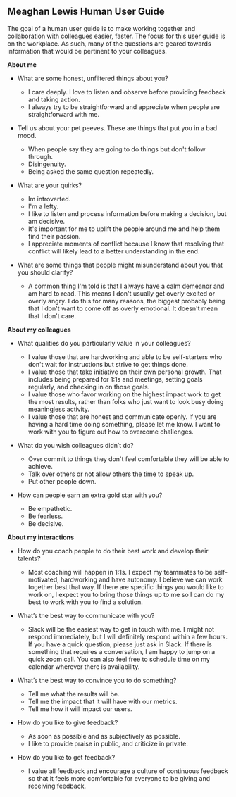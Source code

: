 ## Meaghan Lewis Human User Guide

The goal of a human user guide is to make working together and collaboration with colleagues easier, faster. The focus for this user guide is on the workplace. As such, many of the questions are geared towards information that would be pertinent to your colleagues.

**About me**

- What are some honest, unfiltered things about you?

  - I care deeply. I love to listen and observe before providing feedback and taking action.
  - I always try to be straightforward and appreciate when people are straightforward with me.

- Tell us about your pet peeves. These are things that put you in a bad mood.
  - When people say they are going to do things but don't follow through.
  - Disingenuity.
  - Being asked the same question repeatedly.

- What are your quirks?
  - Im introverted.
  - I'm a lefty.
  - I like to listen and process information before making a decision, but am decisive.
  - It's important for me to uplift the people around me and help them find their passion.
  - I appreciate moments of conflict because I know that resolving that conflict will likely lead to a better understanding in the end.
  
- What are some things that people might misunderstand about you that you should clarify?
  -  A common thing I'm told is that I always have a calm demeanor and am hard to read. This means I don't usually get overly excited or overly angry. I do this for many reasons, the biggest probably being that I don't want to come off as overly emotional. It doesn't mean that I don't care.

**About my colleagues**

- What qualities do you particularly value in your colleagues?
  - I value those that are hardworking and able to be self-starters who don't wait for instructions but strive to get things done.
  - I value those that take initiative on their own personal growth. That includes being prepared for 1:1s and meetings, setting goals regularly, and checking in on those goals.
  - I value those who favor working on the highest impact work to get the most results, rather than folks who just want to look busy doing meaningless activity.
  - I value those that are honest and communicate openly. If you are having a hard time doing something, please let me know. I want to work with you to figure out how to overcome challenges.
  
- What do you wish colleagues didn’t do?
  - Over commit to things they don't feel comfortable they will be able to achieve.
  - Talk over others or not allow others the time to speak up.
  - Put other people down.
  
- How can people earn an extra gold star with you?
  - Be empathetic.
  - Be fearless.
  - Be decisive.

**About my interactions**

- How do you coach people to do their best work and develop their talents?
  - Most coaching will happen in 1:1s. I expect my teammates to be self-motivated, hardworking and have autonomy. I believe we can work together best that way. If there are specific things you would like to work on, I expect you to bring those things up to me so I can do my best to work with you to find a solution.

- What’s the best way to communicate with you?
  - Slack will be the easiest way to get in touch with me. I might not respond immediately, but I will definitely respond within a few hours. If you have a quick question, please just ask in Slack. If there is something that requires a conversation, I am happy to jump on a quick zoom call. You can also feel free to schedule time on my calendar wherever there is availability.

- What’s the best way to convince you to do something?
  - Tell me what the results will be.
  - Tell me the impact that it will have with our metrics.
  - Tell me how it will impact our users.

- How do you like to give feedback?
  - As soon as possible and as subjectively as possible. 
  - I like to provide praise in public, and criticize in private.

- How do you like to get feedback?
  - I value all feedback and encourage a culture of continuous feedback so that it feels more comfortable for everyone to be giving and receiving feedback.
